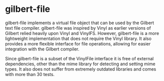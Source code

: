 # gilbert-file

gilbert-file implements a virtual file object that can be used by the Gilbert text file compiler. gilbert-file was inspired by Vinyl as earlier versions of Gilbert relied heavily upon Vinyl and VinylFS. However, gilbert-file is a more lightweight implementation that does not require the Vinyl library. It also provides a more flexible interface for file operations, allowing for easier integration with the Gilbert compiler.

Since gilbert-file is a subset of the VinylFile interface it is free of external dependencies, other than the mime library for detecting and setting mime types. It also does not suffer from extremely outdated libraries and comes with more than 30 tests.
